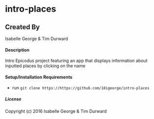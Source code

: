 # intro-places

## Created By
Isabelle George & Tim Durward

#### Description
Intro Epicodus project featuring an app that displays information about inputted places by clicking on the name

#### Setup/Installation Requirements

* run `git clone https://https://github.com/10igeorge/intro-places`

##### License

Copyright (c) 2016 Isabelle George & Tim Durward
